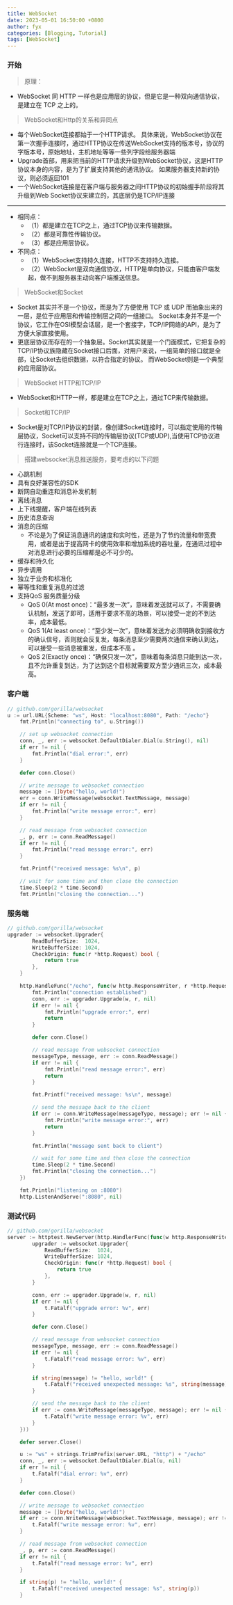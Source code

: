 ```yaml
---
title: WebSocket
date: 2023-05-01 16:50:00 +0800
author: fyx
categories: [Blogging, Tutorial]
tags: [WebSocket]
---
```

### 开始
> 原理：

- WebSocket 同 HTTP 一样也是应用层的协议，但是它是一种双向通信协议，是建立在 TCP 之上的。

> WebSocket和Http的关系和异同点

- 每个WebSocket连接都始于一个HTTP请求。 具体来说，WebSocket协议在第一次握手连接时，通过HTTP协议在传送WebSocket支持的版本号，协议的字版本号，原始地址，主机地址等等一些列字段给服务器端
- Upgrade首部，用来把当前的HTTP请求升级到WebSocket协议，这是HTTP协议本身的内容，是为了扩展支持其他的通讯协议。 如果服务器支持新的协议，则必须返回101
- 一个WebSocket连接是在客户端与服务器之间HTTP协议的初始握手阶段将其升级到Web Socket协议来建立的，其底层仍是TCP/IP连接
***
- 相同点：
  - （1）都是建立在TCP之上，通过TCP协议来传输数据。
  - （2）都是可靠性传输协议。
  - （3）都是应用层协议。
- 不同点：
  - （1）WebSocket支持持久连接，HTTP不支持持久连接。
  - （2）WebSocket是双向通信协议，HTTP是单向协议，只能由客户端发起，做不到服务器主动向客户端推送信息。

> WebSocket和Socket

- Socket 其实并不是一个协议，而是为了方便使用 TCP 或 UDP 而抽象出来的一层，是位于应用层和传输控制层之间的一组接口。 Socket本身并不是一个协议，它工作在OSI模型会话层，是一个套接字，TCP/IP网络的API，是为了方便大家直接使用。
- 更底层协议而存在的一个抽象层。Socket其实就是一个门面模式，它把复杂的TCP/IP协议族隐藏在Socket接口后面，对用户来说，一组简单的接口就是全部，让Socket去组织数据，以符合指定的协议。
  而WebSocket则是一个典型的应用层协议。

> WebSocket  HTTP和TCP/IP

- WebSocket和HTTP一样，都是建立在TCP之上，通过TCP来传输数据。

> Socket和TCP/IP

- Socket是对TCP/IP协议的封装，像创建Socket连接时，可以指定使用的传输层协议，Socket可以支持不同的传输层协议(TCP或UDP),当使用TCP协议进行连接时，该Socket连接就是一个TCP连接。

> 搭建websocket消息推送服务，要考虑的以下问题

- 心跳机制
- 具有良好兼容性的SDK
- 断网自动重连和消息补发机制
- 离线消息
- 上下线提醒，客户端在线列表
- 历史消息查询
- 消息的压缩
  - 不论是为了保证消息通讯的速度和实时性，还是为了节约流量和带宽费用，或者是出于提高网卡的使用效率和增加系统的吞吐量，在通讯过程中对消息进行必要的压缩都是必不可少的。
- 缓存和持久化
- 异步调用
- 独立于业务和标准化
- 幂等性和重复消息的过滤
- 支持QoS 服务质量分级
  - QoS 0(At most once)：“最多发一次”，意味着发送就可以了，不需要确认机制，发送了即可，适用于要求不高的场景，可以接受一定的不到达率，成本最低。
  - QoS 1(At least once)：“至少发一次”，意味着发送方必须明确收到接收方的确认信号，否则就会反复发，每条消息至少需要两次通信来确认到达，可以接受一些消息被重发，但成本不高 。
  - QoS 2(Exactly once)：“确保只发一次”，意味着每条消息只能到达一次，且不允许重复到达，为了达到这个目标就需要双方至少通讯三次，成本最高。

### 客户端
```go
// github.com/gorilla/websocket
u := url.URL{Scheme: "ws", Host: "localhost:8080", Path: "/echo"}
	fmt.Println("connecting to", u.String())

	// set up websocket connection
	conn, _, err := websocket.DefaultDialer.Dial(u.String(), nil)
	if err != nil {
		fmt.Println("dial error:", err)
	}

	defer conn.Close()

	// write message to websocket connection
	message := []byte("hello, world!")
	err = conn.WriteMessage(websocket.TextMessage, message)
	if err != nil {
		fmt.Println("write message error:", err)
	}

	// read message from websocket connection
	_, p, err := conn.ReadMessage()
	if err != nil {
		fmt.Println("read message error:", err)
	}

	fmt.Printf("received message: %s\n", p)

	// wait for some time and then close the connection
	time.Sleep(2 * time.Second)
	fmt.Println("closing the connection...")
```

### 服务端
```go
// github.com/gorilla/websocket
upgrader := websocket.Upgrader{
		ReadBufferSize:  1024,
		WriteBufferSize: 1024,
		CheckOrigin: func(r *http.Request) bool {
			return true
		},
	}

	http.HandleFunc("/echo", func(w http.ResponseWriter, r *http.Request) {
		fmt.Println("connection established")
		conn, err := upgrader.Upgrade(w, r, nil)
		if err != nil {
			fmt.Println("upgrade error:", err)
			return
		}

		defer conn.Close()

		// read message from websocket connection
		messageType, message, err := conn.ReadMessage()
		if err != nil {
			fmt.Println("read message error:", err)
			return
		}

		fmt.Printf("received message: %s\n", message)

		// send the message back to the client
		if err := conn.WriteMessage(messageType, message); err != nil {
			fmt.Println("write message error:", err)
			return
		}

		fmt.Println("message sent back to client")

		// wait for some time and then close the connection
		time.Sleep(2 * time.Second)
		fmt.Println("closing the connection...")
	})

	fmt.Println("listening on :8080")
	http.ListenAndServe(":8080", nil)
```

### 测试代码
```go
// github.com/gorilla/websocket
server := httptest.NewServer(http.HandlerFunc(func(w http.ResponseWriter, r *http.Request) {
		upgrader := websocket.Upgrader{
			ReadBufferSize:  1024,
			WriteBufferSize: 1024,
			CheckOrigin: func(r *http.Request) bool {
				return true
			},
		}

		conn, err := upgrader.Upgrade(w, r, nil)
		if err != nil {
			t.Fatalf("upgrade error: %v", err)
		}

		defer conn.Close()

		// read message from websocket connection
		messageType, message, err := conn.ReadMessage()
		if err != nil {
			t.Fatalf("read message error: %v", err)
		}

		if string(message) != "hello, world!" {
			t.Fatalf("received unexpected message: %s", string(message))
		}

		// send the message back to the client
		if err := conn.WriteMessage(messageType, message); err != nil {
			t.Fatalf("write message error: %v", err)
		}
	}))

	defer server.Close()

	u := "ws" + strings.TrimPrefix(server.URL, "http") + "/echo"
	conn, _, err := websocket.DefaultDialer.Dial(u, nil)
	if err != nil {
		t.Fatalf("dial error: %v", err)
	}

	defer conn.Close()

	// write message to websocket connection
	message := []byte("hello, world!")
	if err := conn.WriteMessage(websocket.TextMessage, message); err != nil {
		t.Fatalf("write message error: %v", err)
	}

	// read message from websocket connection
	_, p, err := conn.ReadMessage()
	if err != nil {
		t.Fatalf("read message error: %v", err)
	}

	if string(p) != "hello, world!" {
		t.Fatalf("received unexpected message: %s", string(p))
	}
```

